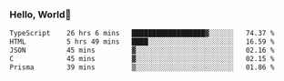 
### Hello, World🐤

<!--START_SECTION:waka-->

```txt
TypeScript    26 hrs 6 mins   ██████████████████▓░░░░░░   74.37 %
HTML          5 hrs 49 mins   ████░░░░░░░░░░░░░░░░░░░░░   16.59 %
JSON          45 mins         ▓░░░░░░░░░░░░░░░░░░░░░░░░   02.16 %
C             45 mins         ▓░░░░░░░░░░░░░░░░░░░░░░░░   02.15 %
Prisma        39 mins         ▒░░░░░░░░░░░░░░░░░░░░░░░░   01.86 %
```

<!--END_SECTION:waka-->
